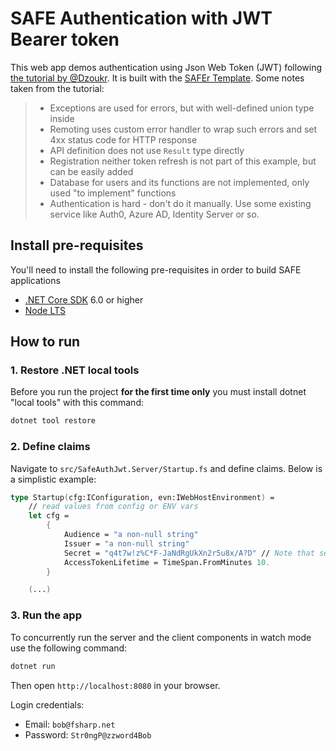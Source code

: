 # SAFE Authentication with JWT Bearer token

This web app demos authentication using Json Web Token (JWT) following [the tutorial by @Dzoukr](https://github.com/Zaid-Ajaj/Fable.Remoting/blob/master/documentation/src/full-auth-example.md). It is built with the [SAFEr Template](https://github.com/Dzoukr/SAFEr.Template). Some notes taken from the tutorial:

> * Exceptions are used for errors, but with well-defined union type inside
> * Remoting uses custom error handler to wrap such errors and set 4xx status code for HTTP response
> * API definition does not use `Result` type directly
> * Registration neither token refresh is not part of this example, but can be easily added
> * Database for users and its functions are not implemented, only used "to implement" functions
> * Authentication is hard - don't do it manually. Use some existing service like Auth0, Azure AD, Identity Server or so.

## Install pre-requisites

You'll need to install the following pre-requisites in order to build SAFE applications

* [.NET Core SDK](https://www.microsoft.com/net/download) 6.0 or higher
* [Node LTS](https://nodejs.org/en/download/)

## How to run

### 1. Restore .NET local tools

Before you run the project **for the first time only** you must install dotnet "local tools" with this command:

```bash
dotnet tool restore
```

### 2. Define claims

Navigate to `src/SafeAuthJwt.Server/Startup.fs` and define claims. Below is a simplistic example:

```fsharp
type Startup(cfg:IConfiguration, evn:IWebHostEnvironment) =
    // read values from config or ENV vars
    let cfg =
        {
            Audience = "a non-null string"
            Issuer = "a non-null string"
            Secret = "q4t7w!z%C*F-JaNdRgUkXn2r5u8x/A?D" // Note that secret has to be 128-bit min
            AccessTokenLifetime = TimeSpan.FromMinutes 10.
        }

    (...)
```

### 3. Run the app

To concurrently run the server and the client components in watch mode use the following command:

```bash
dotnet run
```

Then open `http://localhost:8080` in your browser.

Login credentials:
* Email: `bob@fsharp.net`
* Password: `Str0ngP@zzword4Bob`